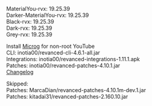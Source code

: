 MaterialYou-rvx: 19.25.39  
Darker-MaterialYou-rvx: 19.25.39  
Black-rvx: 19.25.39  
Dark-rvx: 19.25.39  
Grey-rvx: 19.25.39  

Install [Microg](https://github.com/ReVanced/GmsCore/releases) for non-root YouTube  
CLI: inotia00/revanced-cli-4.6.1-all.jar  
Integrations: inotia00/revanced-integrations-1.11.1.apk  
Patches: inotia00/revanced-patches-4.10.1.jar  
[Changelog](https://github.com/inotia00/revanced-patches/releases/tag/v4.10.1)  

Skipped:  
Patches: MarcaDian/revanced-patches-4.10.1m-dev.1.jar  
Patches: kitadai31/revanced-patches-2.160.10.jar    
